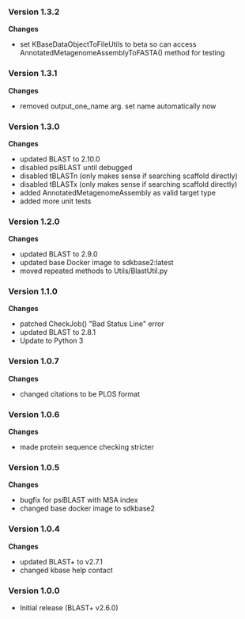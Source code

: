 ### Version 1.3.2
__Changes__
- set KBaseDataObjectToFileUtils to beta so can access AnnotatedMetagenomeAssemblyToFASTA() method for testing

### Version 1.3.1
__Changes__
- removed output_one_name arg.  set name automatically now

### Version 1.3.0
__Changes__
- updated BLAST to 2.10.0
- disabled psiBLAST until debugged
- disabled tBLASTn (only makes sense if searching scaffold directly)
- disabled tBLASTx (only makes sense if searching scaffold directly)
- added AnnotatedMetagenomeAssembly as valid target type
- added more unit tests

### Version 1.2.0
__Changes__
- updated BLAST to 2.9.0
- updated base Docker image to sdkbase2:latest
- moved repeated methods to Utils/BlastUtil.py

### Version 1.1.0
__Changes__
- patched CheckJob() "Bad Status Line" error
- updated BLAST to 2.8.1
- Update to Python 3

### Version 1.0.7
__Changes__
- changed citations to be PLOS format

### Version 1.0.6
__Changes__
- made protein sequence checking stricter

### Version 1.0.5
__Changes__
- bugfix for psiBLAST with MSA index
- changed base docker image to sdkbase2

### Version 1.0.4
__Changes__
- updated BLAST+ to v2.7.1
- changed kbase help contact

### Version 1.0.0
- Initial release (BLAST+ v2.6.0)

